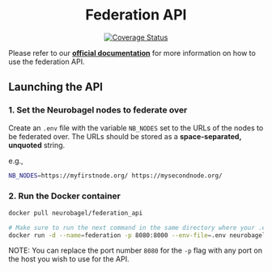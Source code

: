 <div align="center">

# Federation API

[![Coverage Status](https://coveralls.io/repos/github/neurobagel/federation-api/badge.svg?branch=main)](https://coveralls.io/github/neurobagel/federation-api?branch=main)

</div>

Please refer to our [**official documentation**](https://neurobagel.org/overview/) for more information on how to use the federation API.

## Launching the API
### 1. Set the Neurobagel nodes to federate over
Create an `.env` file with the variable `NB_NODES` set to the URLs of the nodes to be federated over. 
The URLs should be stored as a **space-separated, unquoted** string.

e.g.,
```bash
NB_NODES=https://myfirstnode.org/ https://mysecondnode.org/
```

### 2. Run the Docker container
```bash
docker pull neurobagel/federation_api

# Make sure to run the next command in the same directory where your .env file is
docker run -d --name=federation -p 8080:8000 --env-file=.env neurobagel/federation_api
```
NOTE: You can replace the port number `8080` for the `-p` flag with any port on the host you wish to use for the API.
